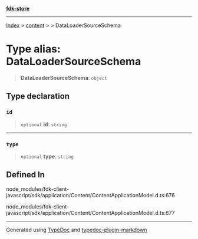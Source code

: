 [**fdk-store**](../../../README.md)
***

[Index](../../../API.md) > [content](../../README.md) > [<internal>](../README.md) > DataLoaderSourceSchema

# Type alias: DataLoaderSourceSchema

> **DataLoaderSourceSchema**: `object`

## Type declaration

### `id`

> `optional` **id**: `string`

***

### `type`

> `optional` **type**: `string`

## Defined In

node\_modules/fdk-client-javascript/sdk/application/Content/ContentApplicationModel.d.ts:676

node\_modules/fdk-client-javascript/sdk/application/Content/ContentApplicationModel.d.ts:677

***
Generated using [TypeDoc](https://typedoc.org/) and [typedoc-plugin-markdown](https://www.npmjs.com/package/typedoc-plugin-markdown)
